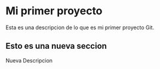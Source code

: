 #  Mi primer proyecto

Esta es una descripcion de lo que es mi primer proyecto Git.

## Esto es una nueva seccion 

Nueva Descripcion